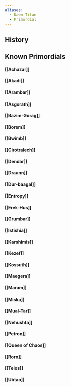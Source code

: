 ```yaml
---
aliases:
  - Dawn Titan
  - Primordial
---
```

## History
## Known Primordials
#### [[Achazar]]
#### [[Akadi]]
#### [[Arambar]]
#### [[Asgorath]]
#### [[Bazim-Gorag]]
#### [[Borem]]
#### [[Bwimb]]
#### [[Cirotralech]]
#### [[Dendar]]
#### [[Draunn]]
#### [[Dur-baagal]]
#### [[Entropy]]
#### [[Erek-Hus]]
#### [[Grumbar]]
#### [[Istishia]]
#### [[Karshimis]]
#### [[Kezef]]
#### [[Kossuth]]
#### [[Maegera]]
#### [[Maram]]
#### [[Miska]]
#### [[Mual-Tar]]
#### [[Nehushta]]
#### [[Petron]]
#### [[Queen of Chaos]]
#### [[Rorn]]
#### [[Telos]]
#### [[Ubtao]]